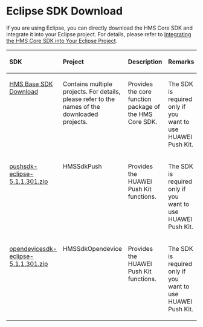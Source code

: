 # Eclipse SDK Download<a name="EN-US_TOPIC_0000001145922587"></a>

If you are using Eclipse, you can directly download the HMS Core SDK and integrate it into your Eclipse project. For details, please refer to  [Integrating the HMS Core SDK into Your Eclipse Project](en-us_topic_0000001145522635.md).

<a name="table224294616302"></a>
<table><thead align="left"><tr id="row0322204623018"><th class="cellrowborder" valign="top" width="18.50814918508149%" id="mcps1.1.6.1.1"><p id="p832224603018"><a name="p832224603018"></a><a name="p832224603018"></a><strong id="b28244277186"><a name="b28244277186"></a><a name="b28244277186"></a>SDK</strong></p>
</th>
<th class="cellrowborder" valign="top" width="18.148185181481853%" id="mcps1.1.6.1.2"><p id="p153221046153013"><a name="p153221046153013"></a><a name="p153221046153013"></a><strong id="b17641930131812"><a name="b17641930131812"></a><a name="b17641930131812"></a>Project</strong></p>
</th>
<th class="cellrowborder" valign="top" width="15.428457154284573%" id="mcps1.1.6.1.3"><p id="p1332254611304"><a name="p1332254611304"></a><a name="p1332254611304"></a><strong id="b208761435111816"><a name="b208761435111816"></a><a name="b208761435111816"></a>Description</strong></p>
</th>
<th class="cellrowborder" valign="top" width="21.87781221877812%" id="mcps1.1.6.1.4"><p id="p1132264614306"><a name="p1132264614306"></a><a name="p1132264614306"></a><strong id="b34863399188"><a name="b34863399188"></a><a name="b34863399188"></a>Remarks</strong></p>
</th>
<th class="cellrowborder" valign="top" width="26.037396260373963%" id="mcps1.1.6.1.5"><p id="p134984445589"><a name="p134984445589"></a><a name="p134984445589"></a><strong id="b82281238227"><a name="b82281238227"></a><a name="b82281238227"></a>SHA-256 Checksum</strong></p>
</th>
</tr>
</thead>
<tbody><tr id="row12544114613392"><td class="cellrowborder" valign="top" width="18.50814918508149%" headers="mcps1.1.6.1.1 "><p id="p205448461392"><a name="p205448461392"></a><a name="p205448461392"></a><a href="en-us_topic_0000001050151556.md">HMS Base SDK Download</a></p>
</td>
<td class="cellrowborder" valign="top" width="18.148185181481853%" headers="mcps1.1.6.1.2 "><p id="p145455465395"><a name="p145455465395"></a><a name="p145455465395"></a>Contains multiple projects. For details, please refer to the names of the downloaded projects.</p>
</td>
<td class="cellrowborder" valign="top" width="15.428457154284573%" headers="mcps1.1.6.1.3 "><p id="p185451046133914"><a name="p185451046133914"></a><a name="p185451046133914"></a>Provides the core function package of the HMS Core SDK.</p>
</td>
<td class="cellrowborder" valign="top" width="21.87781221877812%" headers="mcps1.1.6.1.4 "><p id="p105451463392"><a name="p105451463392"></a><a name="p105451463392"></a>The SDK is required only if you want to use HUAWEI Push Kit.</p>
</td>
<td class="cellrowborder" valign="top" width="26.037396260373963%" headers="mcps1.1.6.1.5 "><p id="p13499144485813"><a name="p13499144485813"></a><a name="p13499144485813"></a>-</p>
</td>
</tr>
<tr id="row14847448174619"><td class="cellrowborder" valign="top" width="18.50814918508149%" headers="mcps1.1.6.1.1 "><p id="p03238469306"><a name="p03238469306"></a><a name="p03238469306"></a><a href="https://appfile1.hicloud.com:443/FileServer/getFile/app/011/111/111/0000000000011111111.20210210170200.41527519473506346396580189008754:20471231000000:0001:646F3850750D0AD3D45CD3B368BEF524B293377D3157831C811B879377D62E5C.zip?needInitFileName=true" target="_blank" rel="noopener noreferrer">pushsdk-eclipse-5.1.1.301.zip</a></p>
</td>
<td class="cellrowborder" valign="top" width="18.148185181481853%" headers="mcps1.1.6.1.2 "><p id="p732334610300"><a name="p732334610300"></a><a name="p732334610300"></a>HMSSdkPush</p>
</td>
<td class="cellrowborder" valign="top" width="15.428457154284573%" headers="mcps1.1.6.1.3 "><p id="p1932364615302"><a name="p1932364615302"></a><a name="p1932364615302"></a>Provides the HUAWEI Push Kit functions.</p>
</td>
<td class="cellrowborder" valign="top" width="21.87781221877812%" headers="mcps1.1.6.1.4 "><p id="p73231046103018"><a name="p73231046103018"></a><a name="p73231046103018"></a>The SDK is required only if you want to use HUAWEI Push Kit.</p>
</td>
<td class="cellrowborder" valign="top" width="26.037396260373963%" headers="mcps1.1.6.1.5 "><p id="p1130919135919"><a name="p1130919135919"></a><a name="p1130919135919"></a>0a1d93cb0a52ad16faf168582f7588893752ca692678d4aeaaabf66f19494fe7</p>
</td>
</tr>
<tr id="row38051951204620"><td class="cellrowborder" valign="top" width="18.50814918508149%" headers="mcps1.1.6.1.1 "><p id="p137221326882"><a name="p137221326882"></a><a name="p137221326882"></a><a href="https://appfile1.hicloud.com:443/FileServer/getFile/app/011/111/111/0000000000011111111.20210210164229.92874817061144643814629932527377:20471231000000:0001:2403212CB67E72051762CF8ECAF41FA36534BB25873AFDDB392308785A561242.zip?needInitFileName=true" target="_blank" rel="noopener noreferrer">opendevicesdk-eclipse-5.1.1.301.zip</a></p>
</td>
<td class="cellrowborder" valign="top" width="18.148185181481853%" headers="mcps1.1.6.1.2 "><p id="p572212263819"><a name="p572212263819"></a><a name="p572212263819"></a>HMSSdkOpendevice</p>
</td>
<td class="cellrowborder" valign="top" width="15.428457154284573%" headers="mcps1.1.6.1.3 "><p id="p4722182610816"><a name="p4722182610816"></a><a name="p4722182610816"></a>Provides the HUAWEI Push Kit functions.</p>
</td>
<td class="cellrowborder" valign="top" width="21.87781221877812%" headers="mcps1.1.6.1.4 "><p id="p10264162413155"><a name="p10264162413155"></a><a name="p10264162413155"></a>The SDK is required only if you want to use HUAWEI Push Kit.</p>
</td>
<td class="cellrowborder" valign="top" width="26.037396260373963%" headers="mcps1.1.6.1.5 "><p id="p12380111135913"><a name="p12380111135913"></a><a name="p12380111135913"></a>387218d8664c96dc7de62ed69aa5a23be34e8fd5906b5252410b85cd7af91021</p>
</td>
</tr>
</tbody>
</table>

